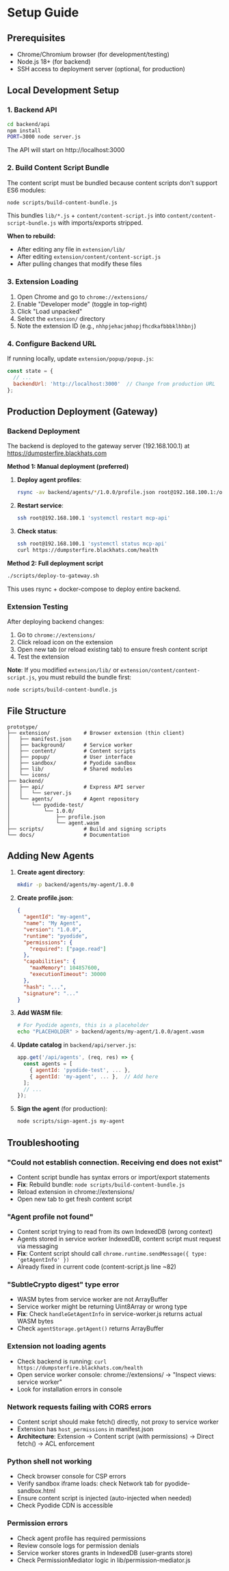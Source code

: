 # Setup Guide

## Prerequisites

- Chrome/Chromium browser (for development/testing)
- Node.js 18+ (for backend)
- SSH access to deployment server (optional, for production)

## Local Development Setup

### 1. Backend API

```bash
cd backend/api
npm install
PORT=3000 node server.js
```

The API will start on http://localhost:3000

### 2. Build Content Script Bundle

The content script must be bundled because content scripts don't support ES6 modules:

```bash
node scripts/build-content-bundle.js
```

This bundles `lib/*.js` + `content/content-script.js` into `content/content-script-bundle.js` with imports/exports stripped.

**When to rebuild:**
- After editing any file in `extension/lib/`
- After editing `extension/content/content-script.js`
- After pulling changes that modify these files

### 3. Extension Loading

1. Open Chrome and go to `chrome://extensions/`
2. Enable "Developer mode" (toggle in top-right)
3. Click "Load unpacked"
4. Select the `extension/` directory
5. Note the extension ID (e.g., `nhhpjehacjmhopjfhcdkafbbbklhhbnj`)

### 4. Configure Backend URL

If running locally, update `extension/popup/popup.js`:

```javascript
const state = {
  // ...
  backendUrl: 'http://localhost:3000'  // Change from production URL
};
```

## Production Deployment (Gateway)

### Backend Deployment

The backend is deployed to the gateway server (192.168.100.1) at https://dumpsterfire.blackhats.com

**Method 1: Manual deployment (preferred)**

1. **Deploy agent profiles**:
   ```bash
   rsync -av backend/agents/*/1.0.0/profile.json root@192.168.100.1:/opt/mcp-platform/backend/agents/
   ```

2. **Restart service**:
   ```bash
   ssh root@192.168.100.1 'systemctl restart mcp-api'
   ```

3. **Check status**:
   ```bash
   ssh root@192.168.100.1 'systemctl status mcp-api'
   curl https://dumpsterfire.blackhats.com/health
   ```

**Method 2: Full deployment script**

```bash
./scripts/deploy-to-gateway.sh
```

This uses rsync + docker-compose to deploy entire backend.

### Extension Testing

After deploying backend changes:

1. Go to `chrome://extensions/`
2. Click reload icon on the extension
3. Open new tab (or reload existing tab) to ensure fresh content script
4. Test the extension

**Note**: If you modified `extension/lib/` or `extension/content/content-script.js`, you must rebuild the bundle first:
```bash
node scripts/build-content-bundle.js
```

## File Structure

```
prototype/
├── extension/           # Browser extension (thin client)
│   ├── manifest.json
│   ├── background/      # Service worker
│   ├── content/         # Content scripts
│   ├── popup/           # User interface
│   ├── sandbox/         # Pyodide sandbox
│   ├── lib/             # Shared modules
│   └── icons/
├── backend/
│   ├── api/             # Express API server
│   │   └── server.js
│   └── agents/          # Agent repository
│       └── pyodide-test/
│           └── 1.0.0/
│               ├── profile.json
│               └── agent.wasm
├── scripts/             # Build and signing scripts
└── docs/                # Documentation

```

## Adding New Agents

1. **Create agent directory**:
   ```bash
   mkdir -p backend/agents/my-agent/1.0.0
   ```

2. **Create profile.json**:
   ```json
   {
     "agentId": "my-agent",
     "name": "My Agent",
     "version": "1.0.0",
     "runtime": "pyodide",
     "permissions": {
       "required": ["page.read"]
     },
     "capabilities": {
       "maxMemory": 104857600,
       "executionTimeout": 30000
     },
     "hash": "...",
     "signature": "..."
   }
   ```

3. **Add WASM file**:
   ```bash
   # For Pyodide agents, this is a placeholder
   echo "PLACEHOLDER" > backend/agents/my-agent/1.0.0/agent.wasm
   ```

4. **Update catalog** in `backend/api/server.js`:
   ```javascript
   app.get('/api/agents', (req, res) => {
     const agents = [
       { agentId: 'pyodide-test', ... },
       { agentId: 'my-agent', ... },  // Add here
     ];
     // ...
   });
   ```

5. **Sign the agent** (for production):
   ```bash
   node scripts/sign-agent.js my-agent
   ```

## Troubleshooting

### "Could not establish connection. Receiving end does not exist"
- Content script bundle has syntax errors or import/export statements
- **Fix**: Rebuild bundle: `node scripts/build-content-bundle.js`
- Reload extension in chrome://extensions/
- Open new tab to get fresh content script

### "Agent profile not found"
- Content script trying to read from its own IndexedDB (wrong context)
- Agents stored in service worker IndexedDB, content script must request via messaging
- **Fix**: Content script should call `chrome.runtime.sendMessage({ type: 'getAgentInfo' })`
- Already fixed in current code (content-script.js line ~82)

### "SubtleCrypto digest" type error
- WASM bytes from service worker are not ArrayBuffer
- Service worker might be returning Uint8Array or wrong type
- **Fix**: Check `handleGetAgentInfo` in service-worker.js returns actual WASM bytes
- Check `agentStorage.getAgent()` returns ArrayBuffer

### Extension not loading agents
- Check backend is running: `curl https://dumpsterfire.blackhats.com/health`
- Open service worker console: chrome://extensions/ → "Inspect views: service worker"
- Look for installation errors in console

### Network requests failing with CORS errors
- Content script should make fetch() directly, not proxy to service worker
- Extension has `host_permissions` in manifest.json
- **Architecture**: Extension → Content script (with permissions) → Direct fetch() → ACL enforcement

### Python shell not working
- Check browser console for CSP errors
- Verify sandbox iframe loads: check Network tab for pyodide-sandbox.html
- Ensure content script is injected (auto-injected when needed)
- Check Pyodide CDN is accessible

### Permission errors
- Check agent profile has required permissions
- Review console logs for permission denials
- Service worker stores grants in IndexedDB (user-grants store)
- Check PermissionMediator logic in lib/permission-mediator.js
